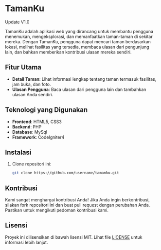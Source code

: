 # TamanKu

Update V1.0

TamanKu adalah aplikasi web yang dirancang untuk membantu pengguna menemukan, mengeksplorasi, dan memanfaatkan taman-taman di sekitar mereka. Dengan TamanKu, pengguna dapat mencari taman berdasarkan lokasi, melihat fasilitas yang tersedia, membaca ulasan dari pengunjung lain, dan bahkan memberikan kontribusi ulasan mereka sendiri.

## Fitur Utama

- **Detail Taman**: Lihat informasi lengkap tentang taman termasuk fasilitas, jam buka, dan foto.
- **Ulasan Pengguna**: Baca ulasan dari pengguna lain dan tambahkan ulasan Anda sendiri.

## Teknologi yang Digunakan

- **Frontend**: HTML5, CSS3
- **Backend**: PHP
- **Database**: MySql
- **Framework**: CodeIgniter4


## Instalasi

1. Clone repositori ini:
    ```bash
    git clone https://github.com/username/tamanku.git
    ```

## Kontribusi

Kami sangat menghargai kontribusi Anda! Jika Anda ingin berkontribusi, silakan fork repositori ini dan buat pull request dengan perubahan Anda. Pastikan untuk mengikuti pedoman kontribusi kami.

## Lisensi

Proyek ini dilisensikan di bawah lisensi MIT. Lihat file [LICENSE](LICENSE) untuk informasi lebih lanjut.
